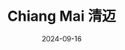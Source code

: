 ---
title: Chiang Mai 清迈
description: Chiang Mai, Thailand
date: 2024-09-16
weight: 7
resources:
    - src: DSC02455_cover.JPG
      params:
          cover: true
---